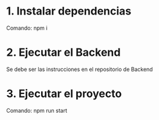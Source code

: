 # 1. Instalar dependencias
Comando: npm i

# 2. Ejecutar el Backend
Se debe ser las instrucciones en el repositorio de Backend

# 3. Ejecutar el proyecto
Comando: npm run start

